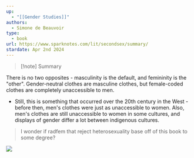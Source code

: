 ```yaml
---
up:
  - "[[Gender Studies]]"
authors:
  - Simone de Beauvoir
type:
  - book
url: https://www.sparknotes.com/lit/secondsex/summary/
stardate: Apr 2nd 2024
---
```

> [!note] Summary

There is no two opposites - masculinity is the default, and femininity is the "other". Gender-neutral clothes are masculine clothes, but female-coded clothes are completely unaccessible to men.
- Still, this is something that occurred over the 20th century in the West - before then, men's clothes were just as unaccessible to women. Also, men's clothes are still unaccessible to women in some cultures, and displays of gender differ a lot between indigenous cultures. 


> I wonder if radfem that reject heterosexuality base off of this book to some degree?


![](https://i.imgur.com/VpD7cuy.png)
